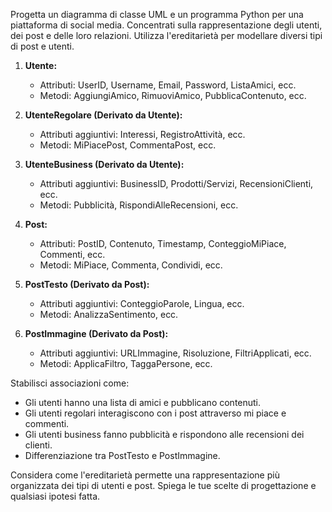 Progetta un diagramma di classe UML e un programma Python per una piattaforma di social media. Concentrati sulla rappresentazione degli utenti, dei post e delle loro relazioni. Utilizza l'ereditarietà per modellare diversi tipi di post e utenti.

1. **Utente:**
   - Attributi: UserID, Username, Email, Password, ListaAmici, ecc.
   - Metodi: AggiungiAmico, RimuoviAmico, PubblicaContenuto, ecc.

2. **UtenteRegolare (Derivato da Utente):**
   - Attributi aggiuntivi: Interessi, RegistroAttività, ecc.
   - Metodi: MiPiacePost, CommentaPost, ecc.

3. **UtenteBusiness (Derivato da Utente):**
   - Attributi aggiuntivi: BusinessID, Prodotti/Servizi, RecensioniClienti, ecc.
   - Metodi: Pubblicità, RispondiAlleRecensioni, ecc.

4. **Post:**
   - Attributi: PostID, Contenuto, Timestamp, ConteggioMiPiace, Commenti, ecc.
   - Metodi: MiPiace, Commenta, Condividi, ecc.

5. **PostTesto (Derivato da Post):**
   - Attributi aggiuntivi: ConteggioParole, Lingua, ecc.
   - Metodi: AnalizzaSentimento, ecc.

6. **PostImmagine (Derivato da Post):**
   - Attributi aggiuntivi: URLImmagine, Risoluzione, FiltriApplicati, ecc.
   - Metodi: ApplicaFiltro, TaggaPersone, ecc.

Stabilisci associazioni come:
- Gli utenti hanno una lista di amici e pubblicano contenuti.
- Gli utenti regolari interagiscono con i post attraverso mi piace e commenti.
- Gli utenti business fanno pubblicità e rispondono alle recensioni dei clienti.
- Differenziazione tra PostTesto e PostImmagine.

Considera come l'ereditarietà permette una rappresentazione più organizzata dei tipi di utenti e post. Spiega le tue scelte di progettazione e qualsiasi ipotesi fatta.
